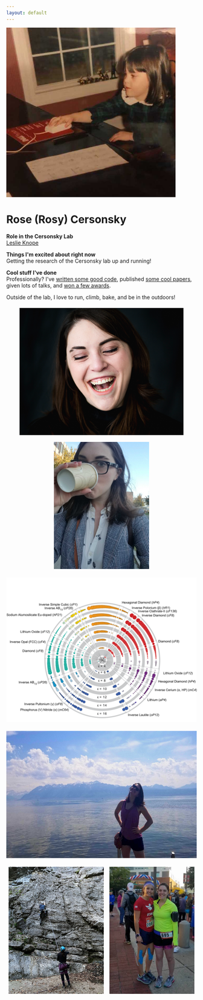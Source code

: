 ```yaml
---
layout: default
---
```


<head>
<style>
.profile-container {
 display: flex;
 flex-direction: row;
 flex-wrap: wrap;
 justify-content: center;
 align-items: center;
 gap: 15px 15px;
 max-width: 100%;
 margin-left: auto;
 margin-right: auto;
 margin-top: 20px;
 margin-bottom: 20px;
}
.extra {
 object-fit: cover;
 text-align: center;
 max-width: 20em;
 max-height: 24em;
}
.profile {
 width: 32em;
 height: 32em;
 object-fit: cover;
}

@media print, screen and (max-width: 720px) {
 .profile {
  width: 100%;
 }
}

</style>
</head>

<!-- Replace `example_student` with your name -->
<img src="/assets/img/rose_(rosy)_cersonsky.jpg" alt="Placeholder Image" class="center profile">

<!-- Replace `Example Student` with your name and include your start date-->
# **Rose (Rosy) Cersonsky**

<!-- Choose your title -- feel free to be professionally silly -->
**Role in the Cersonsky Lab**\
<a href="https://en.wikipedia.org/wiki/Leslie_Knope">Leslie Knope</a>

<!-- Name at least one research topic amongst this list -->
**Things I'm excited about right now**\
Getting the research of the Cersonsky lab up and running! 

<!-- Ultimately, we'll use this section to
     include papers and talks, and contributions
     But for now put whatever you want -->
**Cool stuff I've done**\
Professionally? I've <a href="https://www.github.com/rosecers">written some good code</a>, published <a href="https://scholar.google.com/citations?user=B2cyV70AAAAJ&hl=en">some cool papers</a>, given lots of talks, and <a href="https://sites.psu.edu/2021colloids/victor-k-lamer-award/">won a few awards</a>. 

Outside of the lab, I love to run, climb, bake, and be in the outdoors! 

<!-- If you have photos you would like to exhibit,
     save them as `/assets/member_images/your_name_photo_#.png`
     and replace example_student below -->

<div class="profile-container">
<div>
<img src='/assets/img/rose_cersonsky_1.png' style="height: 24em"> 
</div>
<div>
<img src='/assets/img/rose_cersonsky_3.jpg' class="extra">
</div>
</div>

<div class="profile-container">
<div>
<img src='/assets/img/rose_cersonsky_2.png' style="width: 40em"> 
</div>
</div>

<div class="profile-container">
<div>
<img src='/assets/img/rose_cersonsky_4.jpg' style="height: 24em"> 
</div>
</div>

<div class="profile-container">
<div>
<img src='/assets/img/rose_cersonsky_5.jpg' class="extra"> 
</div>
<div>
<img src='/assets/img/rose_cersonsky_6.jpg' class="extra"> 
</div>
</div>



